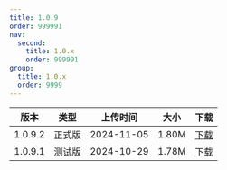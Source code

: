 ```yaml
---
title: 1.0.9
order: 999991
nav:
  second:
    title: 1.0.x
    order: 999991
group:
  title: 1.0.x
  order: 9999
---
```

|版本|类型|上传时间|大小|下载|
|:-:|:-:|:-:|:-:|:-:|
|1.0.9.2|<Badge type="success">正式版</Badge>|2024-11-05|1.80M|<a href="https://lingxi.office.163.com/share/#type=file&id=19000018548017&from=QIYE&parentResourceId=19000013989422&spaceId=510845429&ref=546025021">下载</a>|
|1.0.9.1|<Badge type="warning">测试版</Badge>|2024-10-29|1.78M|<a href="https://lingxi.office.163.com/share/#type=file&id=19000018547567&from=QIYE&parentResourceId=19000013989422&spaceId=510845429&ref=546025021">下载</a>|

